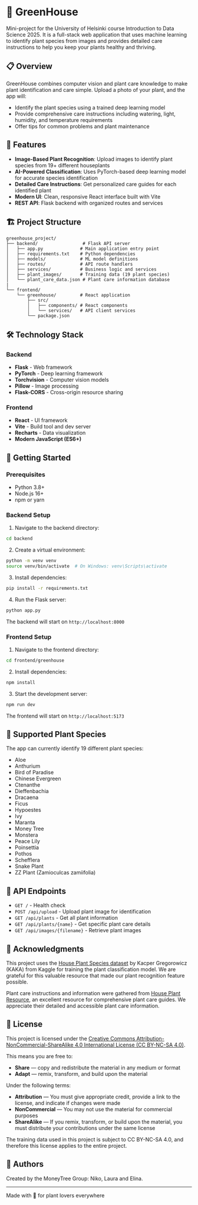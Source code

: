 # 🌿 GreenHouse

Mini-project for the University of Helsinki course Introduction to Data Science 2025.
It is a full-stack web application that uses machine learning to identify plant species from images and provides detailed care instructions to help you keep your plants healthy and thriving.

## 📋 Overview

GreenHouse combines computer vision and plant care knowledge to make plant identification and care simple. Upload a photo of your plant, and the app will:
- Identify the plant species using a trained deep learning model
- Provide comprehensive care instructions including watering, light, humidity, and temperature requirements
- Offer tips for common problems and plant maintenance

## 🌟 Features

- **Image-Based Plant Recognition**: Upload images to identify plant species from 19+ different houseplants
- **AI-Powered Classification**: Uses PyTorch-based deep learning model for accurate species identification
- **Detailed Care Instructions**: Get personalized care guides for each identified plant
- **Modern UI**: Clean, responsive React interface built with Vite
- **REST API**: Flask backend with organized routes and services

## 🏗️ Project Structure

```
greenhouse_project/
├── backend/                 # Flask API server
│   ├── app.py              # Main application entry point
│   ├── requirements.txt    # Python dependencies
│   ├── models/             # ML model definitions
│   ├── routes/             # API route handlers
│   ├── services/           # Business logic and services
│   ├── plant_images/       # Training data (19 plant species)
│   └── plant_care_data.json # Plant care information database
| 
└── frontend/
    └── greenhouse/         # React application
        ├── src/
        │   ├── components/ # React components
        │   └── services/   # API client services
        └── package.json
```

## 🛠️ Technology Stack

### Backend
- **Flask** - Web framework
- **PyTorch** - Deep learning framework
- **Torchvision** - Computer vision models
- **Pillow** - Image processing
- **Flask-CORS** - Cross-origin resource sharing

### Frontend
- **React** - UI framework
- **Vite** - Build tool and dev server
- **Recharts** - Data visualization
- **Modern JavaScript (ES6+)**

## 🚀 Getting Started

### Prerequisites
- Python 3.8+
- Node.js 16+
- npm or yarn

### Backend Setup

1. Navigate to the backend directory:
```bash
cd backend
```

2. Create a virtual environment:
```bash
python -m venv venv
source venv/bin/activate  # On Windows: venv\Scripts\activate
```

3. Install dependencies:
```bash
pip install -r requirements.txt
```

4. Run the Flask server:
```bash
python app.py
```

The backend will start on `http://localhost:8000`

### Frontend Setup

1. Navigate to the frontend directory:
```bash
cd frontend/greenhouse
```

2. Install dependencies:
```bash
npm install
```

3. Start the development server:
```bash
npm run dev
```

The frontend will start on `http://localhost:5173`

## 🌱 Supported Plant Species

The app can currently identify 19 different plant species:
- Aloe
- Anthurium
- Bird of Paradise
- Chinese Evergreen
- Ctenanthe
- Dieffenbachia
- Dracaena
- Ficus
- Hypoestes
- Ivy
- Maranta
- Money Tree
- Monstera
- Peace Lily
- Poinsettia
- Pothos
- Schefflera
- Snake Plant
- ZZ Plant (Zamioculcas zamiifolia)

## 📡 API Endpoints

- `GET /` - Health check
- `POST /api/upload` - Upload plant image for identification
- `GET /api/plants` - Get all plant information
- `GET /api/plants/{name}` - Get specific plant care details
- `GET /api/images/{filename}` - Retrieve plant images

## 🙏 Acknowledgments

This project uses the [House Plant Species dataset](https://www.kaggle.com/datasets/kacpergregorowicz/house-plant-species) by Kacper Gregorowicz (KAKA) from Kaggle for training the plant classification model. We are grateful for this valuable resource that made our plant recognition feature possible.

Plant care instructions and information were gathered from [House Plant Resource](https://www.houseplantresource.com/), an excellent resource for comprehensive plant care guides. We appreciate their detailed and accessible plant care information.

## 📝 License

This project is licensed under the [Creative Commons Attribution-NonCommercial-ShareAlike 4.0 International License (CC BY-NC-SA 4.0)](https://creativecommons.org/licenses/by-nc-sa/4.0/).

This means you are free to:
- **Share** — copy and redistribute the material in any medium or format
- **Adapt** — remix, transform, and build upon the material

Under the following terms:
- **Attribution** — You must give appropriate credit, provide a link to the license, and indicate if changes were made
- **NonCommercial** — You may not use the material for commercial purposes
- **ShareAlike** — If you remix, transform, or build upon the material, you must distribute your contributions under the same license

The training data used in this project is subject to CC BY-NC-SA 4.0, and therefore this license applies to the entire project.

## 👥 Authors

Created by the MoneyTree Group: Niko, Laura and Elina.

---

Made with 💚 for plant lovers everywhere
